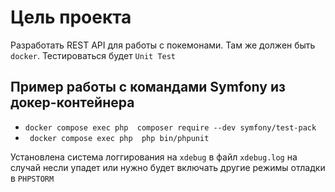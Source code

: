 # Цель проекта

Разработать REST API для работы с покемонами. Там же должен быть ``docker``. Тестироваться будет ``Unit Test``

## Пример работы с командами Symfony из докер-контейнера
- ``docker compose exec php  composer require --dev symfony/test-pack``
- `` docker compose exec php  php bin/phpunit``

Установлена система логгирования на ``xdebug`` в файл ``xdebug.log`` на случай несли упадет или нужно будет включать 
другие режимы отладки в ```PHPSTORM```